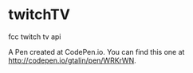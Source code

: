 # twitchTV
fcc twitch tv api

A Pen created at CodePen.io. You can find this one at http://codepen.io/gtalin/pen/WRKrWN.

 
